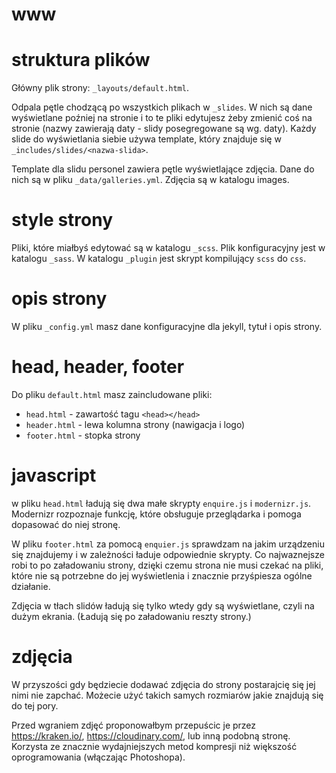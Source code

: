www
===

# struktura plików

Główny plik strony: `_layouts/default.html`.

Odpala pętle chodzącą po wszystkich plikach w `_slides`. W nich są dane wyświetlane poźniej na stronie i to te pliki edytujesz żeby zmienić coś na stronie (nazwy zawierają daty - slidy posegregowane są wg. daty). Każdy slide do wyświetlania siebie używa template, który znajduje się w `_includes/slides/<nazwa-slida>`.

Template dla slidu personel zawiera pętle wyświetlające zdjęcia. Dane do nich są w pliku `_data/galleries.yml`. Zdjęcia są w katalogu images.

# style strony

Pliki, które miałbyś edytować są w katalogu `_scss`. Plik konfiguracyjny jest w katalogu `_sass`. W katalogu `_plugin` jest skrypt kompilujący `scss` do `css`.

# opis strony

W pliku `_config.yml` masz dane konfiguracyjne dla jekyll, tytuł i opis strony.

# head, header, footer

Do pliku `default.html` masz zaincludowane pliki:

* `head.html` - zawartość tagu `<head></head>`
* `header.html` - lewa kolumna strony (nawigacja i logo)
* `footer.html` - stopka strony

# javascript

w pliku `head.html` ładują się dwa małe skrypty `enquire.js` i `modernizr.js`. Modernizr rozpoznaje funkcję, które obsługuje przeglądarka i pomoga dopasować do niej stronę.

W pliku `footer.html` za pomocą `enquier.js` sprawdzam na jakim urządzeniu się znajdujemy i w zależności ładuje odpowiednie skrypty. Co najwaznejsze robi to po załadowaniu strony, dzięki czemu strona nie musi czekać na pliki, które nie są potrzebne do jej wyświetlenia i znacznie przyśpiesza ogólne działanie.

Zdjęcia w tłach slidów ładują się tylko wtedy gdy są wyświetlane, czyli na dużym ekrania. (Ładują się po załadowaniu reszty strony.)

# zdjęcia

W przyszości gdy będziecie dodawać zdjęcia do strony postarajcię się jej nimi nie zapchać. Możecie użyć takich samych rozmiarów jakie znajdują się do tej pory.

Przed wgraniem zdjęć proponowałbym przepuścic je przez https://kraken.io/, https://cloudinary.com/, lub inną podobną stronę. Korzysta ze znacznie wydajniejszych metod kompresji niż większość oprogramowania (włączając Photoshopa).

